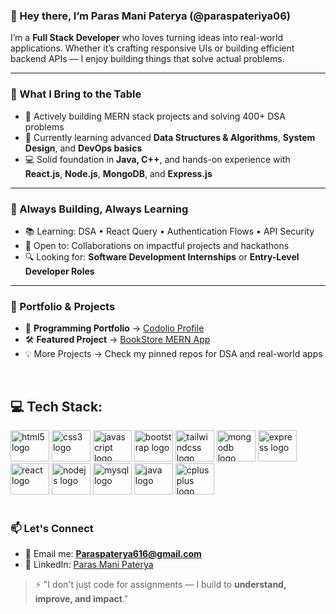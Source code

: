 ### 👋 Hey there, I’m Paras Mani Paterya (@paraspateriya06)

I’m a **Full Stack Developer** who loves turning ideas into real-world applications. Whether it’s crafting responsive UIs or building efficient backend APIs — I enjoy building things that solve actual problems.

---

### 💼 What I Bring to the Table
- 🚀 Actively building MERN stack projects and solving 400+ DSA problems
- 🔧 Currently learning advanced **Data Structures & Algorithms**, **System Design**, and **DevOps basics**
- 💻 Solid foundation in **Java, C++**, and hands-on experience with **React.js**, **Node.js**, **MongoDB**, and **Express.js**

---

### 🧠 Always Building, Always Learning
- 📚 Learning: DSA • React Query • Authentication Flows • API Security
- 🤝 Open to: Collaborations on impactful projects and hackathons
- 🔍 Looking for: **Software Development Internships** or **Entry-Level Developer Roles**

---

### 📂 Portfolio & Projects

- 🎯 **Programming Portfolio** → [Codolio Profile](https://codolio.com/profile/paraspaterya06)
- 🛠️ **Featured Project** → [BookStore MERN App](https://github.com/paraspateriya06/BookStoreMernApp)
- 💡 More Projects → Check my pinned repos for DSA and real-world apps

<br>
<h2 align="left">💻 Tech Stack:</h2>

<div align="left">
  <img src="https://cdn.jsdelivr.net/gh/devicons/devicon/icons/html5/html5-original.svg" height="50" width="62" alt="html5 logo"  />
  <img src="https://cdn.jsdelivr.net/gh/devicons/devicon/icons/css3/css3-original.svg" height="50" width="62" alt="css3 logo"  />
  <img src="https://cdn.jsdelivr.net/gh/devicons/devicon/icons/javascript/javascript-original.svg" height="50" width="62" alt="javascript logo"  />
  <img src="https://cdn.jsdelivr.net/gh/devicons/devicon/icons/bootstrap/bootstrap-original.svg" height="50" width="62" alt="bootstrap logo"  />
  <img src="https://static-00.iconduck.com/assets.00/tailwind-css-icon-512x307-1v56l8ed.png" height="50" width="62" alt="tailwindcss logo"  />
  <img src="https://cdn.jsdelivr.net/gh/devicons/devicon/icons/mongodb/mongodb-original.svg" height="50" width="62" alt="mongodb logo"  />
  <img src="https://cdn.jsdelivr.net/gh/devicons/devicon/icons/express/express-original.svg" height="50" width="62" alt="express logo"  />
  <img src="https://cdn.jsdelivr.net/gh/devicons/devicon/icons/react/react-original.svg" height="50" width="62" alt="react logo"  />
  <img src="https://cdn.jsdelivr.net/gh/devicons/devicon/icons/nodejs/nodejs-original.svg" height="50" width="62" alt="nodejs logo"  />
  <img src="https://cdn.jsdelivr.net/gh/devicons/devicon/icons/mysql/mysql-original.svg" height="50" width="62" alt="mysql logo"  />
  <img src="https://cdn.jsdelivr.net/gh/devicons/devicon/icons/java/java-original.svg" height="50" width="62" alt="java logo"  />
  <img src="https://cdn.jsdelivr.net/gh/devicons/devicon/icons/cplusplus/cplusplus-original.svg" height="50" width="62" alt="cplusplus logo"  />
</div>
<br>

### 📫 Let's Connect

- 📧 Email me: **Paraspaterya616@gmail.com**
- 💼 LinkedIn: [Paras Mani Paterya](https://www.linkedin.com/in/paraspateriya06/)


> ⚡ "I don't just code for assignments — I build to **understand, improve, and impact**."

